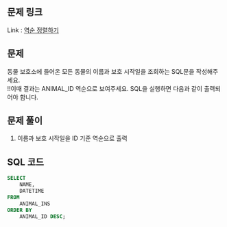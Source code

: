 ## 문제 링크

Link : [역순 정렬하기](https://school.programmers.co.kr/learn/courses/30/lessons/59035)

## 문제

동물 보호소에 들어온 모든 동물의 이름과 보호 시작일을 조회하는 SQL문을 작성해주세요. </br>
!!이때 결과는 ANIMAL_ID 역순으로 보여주세요. SQL을 실행하면 다음과 같이 출력되어야 합니다.

## 문제 풀이

1. 이름과 보호 시작일을 ID 기준 역순으로 출력

## SQL 코드

```sql
SELECT
    NAME,
    DATETIME
FROM
    ANIMAL_INS
ORDER BY
    ANIMAL_ID DESC;
```